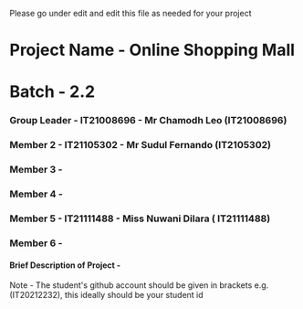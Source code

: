 Please go under edit and edit this file as needed for your project

# Project Name - Online Shopping Mall
# Batch - 2.2
### Group Leader - IT21008696 - Mr Chamodh Leo (IT21008696)
### Member 2 - IT21105302 - Mr Sudul Fernando (IT2105302)
### Member 3 - 
### Member 4 - 
### Member 5 - IT21111488 - Miss Nuwani Dilara ( IT21111488)
### Member 6 - 

#### Brief Description of Project - 

Note - The student's github account should be given in brackets e.g. (IT20212232), this ideally should be your student id 

